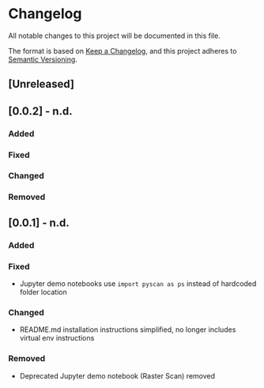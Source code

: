 # Changelog

All notable changes to this project will be documented in this file.

The format is based on [Keep a Changelog](https://keepachangelog.com/en/1.0.0/),
and this project adheres to [Semantic Versioning](https://semver.org/spec/v2.0.0.html).

## [Unreleased]

## [0.0.2] - n.d.

### Added

### Fixed

### Changed

### Removed

## [0.0.1] - n.d.

### Added

### Fixed

- Jupyter demo notebooks use `import pyscan as ps` instead of hardcoded folder location

### Changed

- README.md installation instructions simplified, no longer includes virtual env instructions

### Removed

- Deprecated Jupyter demo notebook (Raster Scan) removed